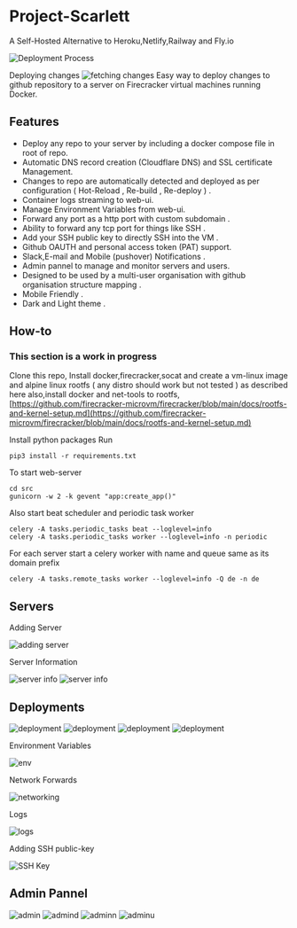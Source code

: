 # Project-Scarlett

A Self-Hosted Alternative to Heroku,Netlify,Railway and Fly.io


![Deployment Process](/images/output2.gif)

Deploying changes
![fetching changes](images/fetching_github_changes.gif)
Easy way to deploy changes to  github repository to a server on Firecracker virtual machines running Docker.

## Features

- Deploy any repo to your server by including a docker compose file in root of repo.
- Automatic DNS record creation (Cloudflare DNS) and SSL certificate Management.
- Changes to repo are automatically detected and deployed as per configuration ( Hot-Reload , Re-build , Re-deploy ) .
- Container logs streaming to web-ui.
- Manage Environment Variables from web-ui.
- Forward any port as a http port with custom subdomain . 
- Ability to forward any tcp port for things like SSH .
- Add your SSH public key to directly SSH into the VM .
- Github OAUTH and personal access token (PAT) support.
- Slack,E-mail and Mobile (pushover)  Notifications . 
- Admin pannel to manage and monitor servers and users.
- Designed to be used by a multi-user organisation with github organisation structure mapping .
- Mobile Friendly .
- Dark and Light theme .


## How-to

### This section is a work in progress
Clone this repo,
Install docker,firecracker,socat and create a vm-linux image and alpine linux rootfs ( any distro should work but not tested ) as described here also,install docker and net-tools to rootfs,
[https://github.com/firecracker-microvm/firecracker/blob/main/docs/rootfs-and-kernel-setup.md](https://github.com/firecracker-microvm/firecracker/blob/main/docs/rootfs-and-kernel-setup.md)

Install python packages
Run
```
pip3 install -r requirements.txt

```


To start web-server
```
cd src
gunicorn -w 2 -k gevent "app:create_app()"

```

Also start beat scheduler and periodic task worker

```
celery -A tasks.periodic_tasks beat --loglevel=info
celery -A tasks.periodic_tasks worker --loglevel=info -n periodic

```

For each server start a celery worker with name and queue same as its domain prefix

```
celery -A tasks.remote_tasks worker --loglevel=info -Q de -n de
```

## Servers

Adding Server

![adding server](images/add_server.gif)

Server Information

![server info](images/server_info.png)
![server info](images/server_info_mobile.png)


## Deployments 

![deployment](images/deployment_home.png)
![deployment](images/deployment_home_mobile.png)
![deployment](images/deployment_info.png)
![deployment](images/deployment_info_mobile.png)

Environment Variables 

![env](images/environment_variable.gif)

Network Forwards 

![networking](images/networking.gif)

Logs 

![logs](images/logs.gif)

Adding SSH public-key 

![SSH Key](images/ssh_publickey.png)


## Admin Pannel 

![admin](images/admin_homepage.png)
![admind](images/admin_deployments.png)
![adminn](images/admin_notifications.png)
![adminu](images/admin_users.png)









